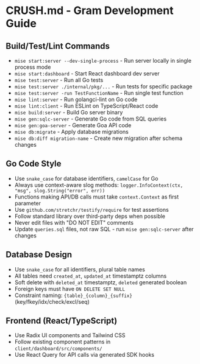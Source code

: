 # CRUSH.md - Gram Development Guide

## Build/Test/Lint Commands
- `mise start:server --dev-single-process` - Run server locally in single process mode
- `mise start:dashboard` - Start React dashboard dev server
- `mise test:server` - Run all Go tests
- `mise test:server ./internal/pkg/...` - Run tests for specific package
- `mise test:server -run TestFunctionName` - Run single test function
- `mise lint:server` - Run golangci-lint on Go code
- `mise lint:client` - Run ESLint on TypeScript/React code
- `mise build:server` - Build Go server binary
- `mise gen:sqlc-server` - Generate Go code from SQL queries
- `mise gen:goa-server` - Generate Goa API code
- `mise db:migrate` - Apply database migrations
- `mise db:diff migration-name` - Create new migration after schema changes

## Go Code Style
- Use `snake_case` for database identifiers, `camelCase` for Go
- Always use context-aware slog methods: `logger.InfoContext(ctx, "msg", slog.String("error", err))`
- Functions making API/DB calls must take `context.Context` as first parameter
- Use `github.com/stretchr/testify/require` for test assertions
- Follow standard library over third-party deps when possible
- Never edit files with "DO NOT EDIT" comments
- Update `queries.sql` files, not raw SQL - run `mise gen:sqlc-server` after changes

## Database Design
- Use `snake_case` for all identifiers, plural table names
- All tables need `created_at`, `updated_at` timestamptz columns
- Soft delete with `deleted_at` timestamptz, `deleted` generated boolean
- Foreign keys must have `ON DELETE SET NULL`
- Constraint naming: `{table}_{column}_{suffix}` (key/fkey/idx/check/excl/seq)

## Frontend (React/TypeScript)
- Use Radix UI components and Tailwind CSS
- Follow existing component patterns in `client/dashboard/src/components/`
- Use React Query for API calls via generated SDK hooks